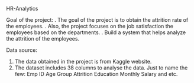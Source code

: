  HR-Analytics

 Goal of the project:
 . The goal of the project is to obtain the attrition rate of the employees.
 . Also, the project focuses on the job satisfaction the employees based on the departments.
 . Build a system that helps analyze the attrition of the employees.

 Data source:
 1. The data obtained in the project is from Kaggle website.
 2. The dataset includes 38 columns to analyse the data.
    Just to name the few:
    Emp ID
    Age Group
    Attrition
    Education
    Monthly Salary and etc.
    
